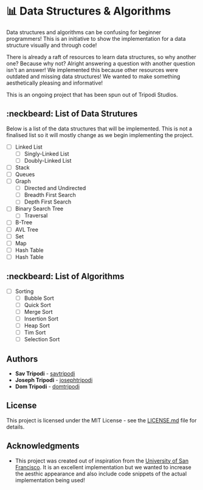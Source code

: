 # :bar_chart: Data Structures & Algorithms

Data structures and algorithms can be confusing for beginner programmers! This is an initiative to show the implementation for a data structure visually and through code!

There is already a raft of resources to learn data structures, so why another one?
Because why not? Alright answering a question with another question isn't an answer! We implemented this because other resources were outdated and missing data structures! We wanted to make something aesthetically pleasing and informative! 

This is an ongoing project that has been spun out of Tripodi Studios.

## :neckbeard: List of Data Strutures

Below is a list of the data structures that will be implemented. This is not a finalised list so it will mostly change as we begin implementing the project.

- [ ] Linked List
  - [ ] Singly-Linked List
  - [ ] Doubly-Linked List
- [ ] Stack
- [ ] Queues
- [ ] Graph
  - [ ] Directed and Undirected
  - [ ] Breadth First Search
  - [ ] Depth First Search
- [ ] Binary Search Tree
  - [ ] Traversal
- [ ] B-Tree
- [ ] AVL Tree
- [ ] Set
- [ ] Map
- [ ] Hash Table
- [ ] Hash Table

## :neckbeard: List of Algorithms
- [ ] Sorting
  - [ ] Bubble Sort
  - [ ] Quick Sort
  - [ ] Merge Sort
  - [ ] Insertion Sort
  - [ ] Heap Sort
  - [ ] Tim Sort
  - [ ] Selection Sort

## Authors

* **Sav Tripodi** - [savtripodi](https://github.com/stripodi)
* **Joseph Tripodi** - [josephtripodi](https://github.com/joseph-tripodi)
* **Dom Tripodi** - [domtripodi](https://github.com/domtripodi)

## License

This project is licensed under the MIT License - see the [LICENSE.md](LICENSE.md) file for details.

## Acknowledgments

* This project was created out of inspiration from the [University of San Francisco](https://www.cs.usfca.edu/~galles/visualization/Algorithms.html). It is an excellent implementation but we wanted to increase the aesthic appearance and also include code snippets of the actual implementation being used!
